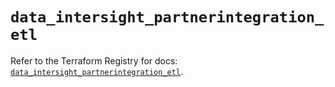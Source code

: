# `data_intersight_partnerintegration_etl`

Refer to the Terraform Registry for docs: [`data_intersight_partnerintegration_etl`](https://registry.terraform.io/providers/ciscodevnet/intersight/1.0.71/docs/data-sources/partnerintegration_etl).
